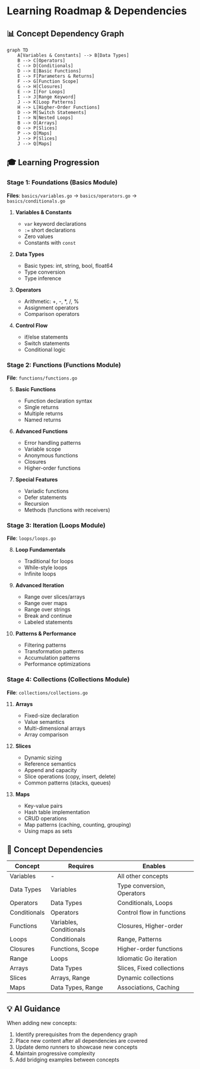# Learning Roadmap & Dependencies

## 📊 Concept Dependency Graph

```mermaid
graph TD
    A[Variables & Constants] --> B[Data Types]
    B --> C[Operators]
    C --> D[Conditionals]
    D --> E[Basic Functions]
    E --> F[Parameters & Returns]
    F --> G[Function Scope]
    G --> H[Closures]
    E --> I[For Loops]
    I --> J[Range Keyword]
    J --> K[Loop Patterns]
    H --> L[Higher-Order Functions]
    D --> M[Switch Statements]
    I --> N[Nested Loops]
    B --> O[Arrays]
    O --> P[Slices]
    P --> Q[Maps]
    J --> P[Slices]
    J --> Q[Maps]
```

## 🎓 Learning Progression

### Stage 1: Foundations (Basics Module)
**Files**: `basics/variables.go` → `basics/operators.go` → `basics/conditionals.go`

1. **Variables & Constants**
   - `var` keyword declarations
   - `:=` short declarations
   - Zero values
   - Constants with `const`

2. **Data Types**
   - Basic types: int, string, bool, float64
   - Type conversion
   - Type inference

3. **Operators**
   - Arithmetic: +, -, *, /, %
   - Assignment operators
   - Comparison operators

4. **Control Flow**
   - if/else statements
   - Switch statements
   - Conditional logic

### Stage 2: Functions (Functions Module)
**File**: `functions/functions.go`

5. **Basic Functions**
   - Function declaration syntax
   - Single returns
   - Multiple returns
   - Named returns

6. **Advanced Functions**
   - Error handling patterns
   - Variable scope
   - Anonymous functions
   - Closures
   - Higher-order functions

7. **Special Features**
   - Variadic functions
   - Defer statements
   - Recursion
   - Methods (functions with receivers)

### Stage 3: Iteration (Loops Module)
**File**: `loops/loops.go`

8. **Loop Fundamentals**
   - Traditional for loops
   - While-style loops
   - Infinite loops

9. **Advanced Iteration**
   - Range over slices/arrays
   - Range over maps
   - Range over strings
   - Break and continue
   - Labeled statements

10. **Patterns & Performance**
    - Filtering patterns
    - Transformation patterns
    - Accumulation patterns
    - Performance optimizations

### Stage 4: Collections (Collections Module)
**File**: `collections/collections.go`

11. **Arrays**
    - Fixed-size declaration
    - Value semantics
    - Multi-dimensional arrays
    - Array comparison

12. **Slices**
    - Dynamic sizing
    - Reference semantics
    - Append and capacity
    - Slice operations (copy, insert, delete)
    - Common patterns (stacks, queues)

13. **Maps**
    - Key-value pairs
    - Hash table implementation
    - CRUD operations
    - Map patterns (caching, counting, grouping)
    - Using maps as sets

## 🔗 Concept Dependencies

| Concept | Requires | Enables |
|---------|----------|---------|
| Variables | - | All other concepts |
| Data Types | Variables | Type conversion, Operators |
| Operators | Data Types | Conditionals, Loops |
| Conditionals | Operators | Control flow in functions |
| Functions | Variables, Conditionals | Closures, Higher-order |
| Loops | Conditionals | Range, Patterns |
| Closures | Functions, Scope | Higher-order functions |
| Range | Loops | Idiomatic Go iteration |
| Arrays | Data Types | Slices, Fixed collections |
| Slices | Arrays, Range | Dynamic collections |
| Maps | Data Types, Range | Associations, Caching |

## 💡 AI Guidance

When adding new concepts:
1. Identify prerequisites from the dependency graph
2. Place new content after all dependencies are covered
3. Update demo runners to showcase new concepts
4. Maintain progressive complexity
5. Add bridging examples between concepts 